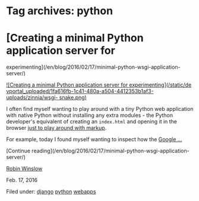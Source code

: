 





# Tag archives: python





#  [Creating a minimal Python application server for
experimenting](/en/blog/2016/02/17/minimal-python-wsgi-application-server/)

[ ![Creating a minimal Python application server for experimenting](/static/de
vportal_uploaded/1fa616fb-1c41-480a-a504-4412353b1af3-uploads/zinnia/wsgi-
snake.png) ](/en/blog/2016/02/17/minimal-python-wsgi-application-server/)

I often find myself wanting to play around with a tiny Python web application
with native Python without installing any extra modules - the Python
developer's equivalent of creating an `index.html` and opening it in the
browser [just to play around with
markup](http://www.yourhtmlsource.com/myfirstsite/myfirstpage.html).

For example, today I found myself wanting to inspect how the [Google
...](https://developers.google.com/api-client-library/python/)

[Continue reading](/en/blog/2016/02/17/minimal-python-wsgi-application-
server/)

[Robin Winslow](/en/blog/authors/nottrobin/)

Feb. 17, 2016

Filed under: [django](/en/blog/tags/django/) [python](/en/blog/tags/python/)
[webapps](/en/blog/tags/webapps/)





